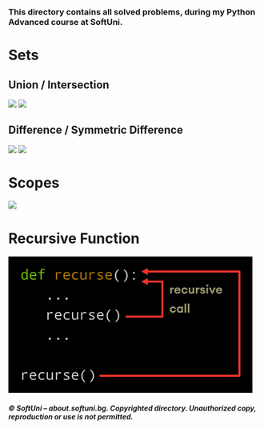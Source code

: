 ### This directory contains all solved problems, during my Python Advanced course at SoftUni.

# Sets
## Union / Intersection
<img src="https://files.realpython.com/media/t.ca57b915cec6.png" width=48% /> <img src="https://files.realpython.com/media/t.9c6d33717cdc.png" width=48% />

## Difference / Symmetric Difference
<img src="https://files.realpython.com/media/t.a90b4c323d99.png" width=48% /> <img src="https://files.realpython.com/media/t.604de51646cc.png" width=48% />

# Scopes
<img src="https://res.cloudinary.com/dyd911kmh/image/upload/f_auto,q_auto:best/v1588956604/Scope_fbrzcw.png" />

# Recursive Function
<img src="https://github.com/xaoccc/python/blob/main/Library/python-recursion-function.png?raw=true" />

##### © SoftUni – about.softuni.bg. Copyrighted directory. Unauthorized copy, reproduction or use is not permitted.
